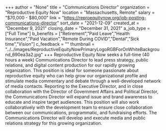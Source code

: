 +++
author = "None"
title = "Communications Director"
organization = "Reproductive Equity Now"
location = "Massachusetts, Remote"
salary = "$70,000 - $80,000"
link = "https://reproequitynow.org/job-posting-communications-director"
sort_date = "2021-12-09"
created_at = "December 9, 2021"
closing_date = "December 31, 2021"
a_job_type = ["Full Time"]
b_benefits = ["Retirement","Paid Leave","Health Insurance","Paid Vacation","Remote During COVID","Dental","Sick time","Vision"]
c_feedback = ""
thumbnail = "../../images/ReproductiveEquityNowPrimaryLogoRGBForOnWhiteBackground_690ea3a2.jpg"
+++
Reproductive Equity Now seeks a full-time (40 hours a week) Communications Director to lead press strategy, public relations, and digital content production for our rapidly growing organization. This position is ideal for someone passionate about reproductive equity who can help grow our organizational profile and stimulate media commentary and debate through a well-developed network of media contacts. Reporting to the Executive Director, and in close collaboration with the Director of Government Affairs and Political Director, the Communications Director will expand issue and brand awareness to educate and inspire target audiences. This position will also work collaboratively with the development team to ensure close collaboration between our communications, programmatic, and fundraising efforts. The Communications Director will develop and execute media and public relations strategy for this growing organization.